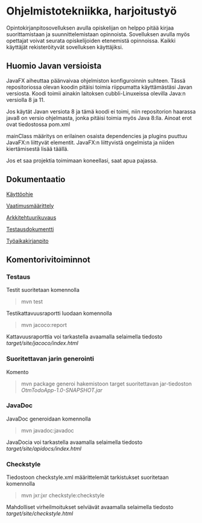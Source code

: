 # Ohjelmistotekniikka, harjoitustyö

Opintokirjanpitosovelluksen avulla opiskelijan on helppo pitää kirjaa suorittamistaan ja suunnittelemistaan opinnoista. Sovelluksen avulla myös opettajat voivat seurata opiskelijoiden etenemistä opinnoissa. Kaikki käyttäjät rekisteröityvät sovelluksen käyttäjiksi.


## Huomio Javan versioista

JavaFX aiheuttaa päänvaivaa ohjelmiston konfiguroinnin suhteen. Tässä repositoriossa olevan koodin pitäisi toimia riippumatta käyttämästäsi Javan versiosta. Koodi toimii ainakin laitoksen cubbli-Linuxeissa olevilla Java:n versiolla 8 ja 11.

Jos käytät Javan versiota 8 ja tämä koodi ei toimi, niin repositorion haarassa java8 on versio ohjelmasta, jonka pitäisi toimia myös Java 8:lla. Ainoat erot ovat tiedostossa pom.xml

mainClass määritys on erilainen
osaista dependencies ja plugins puuttuu JavaFX:n liittyvät elementit.
JavaFX:n liittyvistä ongelmista ja niiden kiertämisestä lisää täällä.

Jos et saa projektia toimimaan koneellasi, saat apua pajassa.


## Dokumentaatio


[Käyttöohje](https://github.com/eevis1/ot-harjoitustyo/blob/master/dokumentaatio/kayttoohje.md)

[Vaatimusmäärittely](https://github.com/eevis1/ot-harjoitustyo/blob/master/dokumentaatio/maarittelydokumentti.md)

[Arkkitehtuurikuvaus](https://github.com/eevis1/ot-harjoitustyo/blob/master/dokumentaatio/arkkitehtuurikuvaus.md)

[Testausdokumentti](https://github.com/eevis1/ot-harjoitustyo/blob/master/dokumentaatio/testausdokumentti.md)

[Työaikakirjanpito](https://github.com/eevis1/ot-harjoitustyo/blob/master/dokumentaatio/tyoaikakirjanpito.md)


## Komentorivitoiminnot

### Testaus

Testit suoritetaan komennolla

> mvn test

Testikattavuusraportti luodaan komennolla

> mvn jacoco:report

Kattavuusraporttia voi tarkastella avaamalla selaimella tiedosto *target/site/jacoco/index.html*


### Suoritettavan jarin generointi

Komento

> mvn package
generoi hakemistoon target suoritettavan jar-tiedoston *OtmTodoApp-1.0-SNAPSHOT.jar*


### JavaDoc

JavaDoc generoidaan komennolla

> mvn javadoc:javadoc

JavaDocia voi tarkastella avaamalla selaimella tiedosto *target/site/apidocs/index.html*


### Checkstyle

Tiedostoon checkstyle.xml määrittelemät tarkistukset suoritetaan komennolla

> mvn jxr:jxr checkstyle:checkstyle

Mahdolliset virheilmoitukset selviävät avaamalla selaimella tiedosto *target/site/checkstyle.html*

